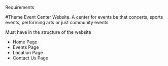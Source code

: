
Requirements 

#Theme 
Event Center Website.
A center for events be that concerts, sports events, performing arts or just community events

Must have in the structure of the website

* Home Page 
* Events Page 
* Location Page
* Contact Us Page



